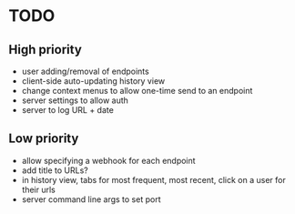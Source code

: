 # TODO

## High priority

- user adding/removal of endpoints
- client-side auto-updating history view
- change context menus to allow one-time send to an endpoint
- server settings to allow auth
- server to log URL + date

## Low priority

- allow specifying a webhook for each endpoint
- add title to URLs?
- in history view, tabs for most frequent, most recent, click on a user for their urls
- server command line args to set port
